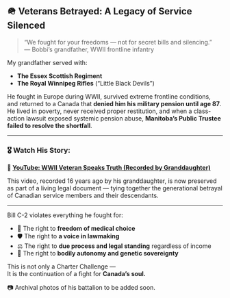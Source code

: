 ## 🪖 Veterans Betrayed: A Legacy of Service Silenced

> “We fought for your freedoms — not for secret bills and silencing.”  
> — Bobbi’s grandfather, WWII frontline infantry

My grandfather served with:
- **The Essex Scottish Regiment**
- **The Royal Winnipeg Rifles** (“Little Black Devils”)

He fought in Europe during WWII, survived extreme frontline conditions, and returned to a Canada that **denied him his military pension until age 87**. He lived in poverty, never received proper restitution, and when a class-action lawsuit exposed systemic pension abuse, **Manitoba’s Public Trustee failed to resolve the shortfall**.

---

### 🎖️ Watch His Story:  
**🎥 [YouTube: WWII Veteran Speaks Truth (Recorded by Granddaughter)](https://youtu.be/qqau4aWmViU?feature=shared)**

This video, recorded 16 years ago by his granddaughter, is now preserved as part of a living legal document — tying together the generational betrayal of Canadian service members and their descendants.

---

Bill C-2 violates everything he fought for:
- 📜 The right to **freedom of medical choice**
- 🛡️ The right to **a voice in lawmaking**
- ⚖️ The right to **due process and legal standing** regardless of income
- 🧬 The right to **bodily autonomy and genetic sovereignty**

This is not only a Charter Challenge —  
It is the continuation of a fight for **Canada’s soul.**

📷 Archival photos of his battalion to be added soon.
